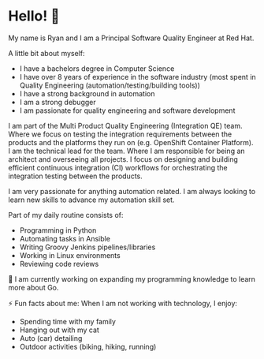 # Hello! 👋

My name is Ryan and I am a Principal Software Quality Engineer at Red Hat.

A little bit about myself:
* I have a bachelors degree in Computer Science
* I have over 8 years of experience in the software industry (most spent in Quality Engineering (automation/testing/building tools))
* I have a strong background in automation
* I am a strong debugger
* I am passionate for quality engineering and software development

I am part of the Multi Product Quality Engineering (Integration QE) team. Where we focus on testing the integration requirements between the products and the platforms they run on (e.g. OpenShift Container Platform). I am the technical lead for the team. Where I am responsible for being an architect and overseeing all projects. I focus on designing and building efficient continuous integration (CI) workflows for orchestrating the integration testing between the products.

I am very passionate for anything automation related. I am always looking to learn new skills to advance my automation skill set.

Part of my daily routine consists of:
* Programming in Python
* Automating tasks in Ansible
* Writing Groovy Jenkins pipelines/libraries
* Working in Linux environments
* Reviewing code reviews

🌱 I am currently working on expanding my programming knowledge to learn more about Go.

⚡ Fun facts about me: When I am not working with technology, I enjoy:
* Spending time with my family
* Hanging out with my cat
* Auto (car) detailing
* Outdoor activities (biking, hiking, running)

<!--
**ryankwilliams/ryankwilliams** is a ✨ _special_ ✨ repository because its `README.md` (this file) appears on your GitHub profile.

Here are some ideas to get you started:

- 🔭 I’m currently working on ...
- 🌱 I’m currently learning ...
- 👯 I’m looking to collaborate on ...
- 🤔 I’m looking for help with ...
- 💬 Ask me about ...
- 📫 How to reach me: ...
- 😄 Pronouns: ...
- ⚡ Fun fact: ...
-->
